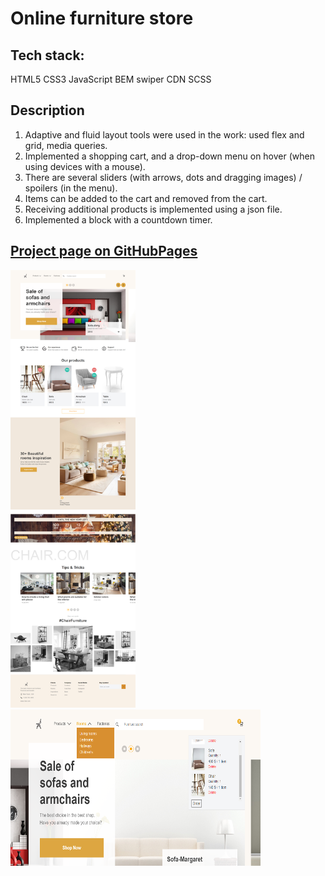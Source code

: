 # Online furniture store

## Tech stack:
HTML5
CSS3
JavaScript
BEM
swiper CDN
SCSS

## Description

1. Adaptive and fluid layout tools were used in the work: used flex and grid, media queries. 
2. Implemented a shopping cart, and a drop-down menu on hover (when using devices with a mouse).
3. There are several sliders (with arrows, dots and dragging images) / spoilers (in the menu).
4. Items can be added to the cart and removed from the cart.
5. Receiving additional products is implemented using a json file.
6. Implemented a block with a countdown timer.


## [Project page on GitHubPages](https://ekaterinatet.github.io/internet_shop/)

<p align="left">
  <img width="200" height="700" src="https://github.com/EkaterinaTet/internet_shop/blob/main/internet-shop.png">
  <img width="400" height="250" src="https://github.com/EkaterinaTet/internet_shop/blob/main/cart-shop.png">
</p>
